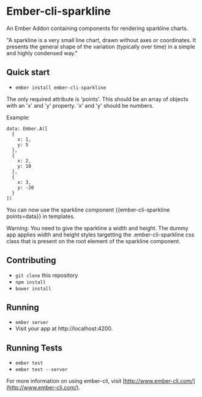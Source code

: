 # Ember-cli-sparkline

An Ember Addon containing components for rendering sparkline charts.

"A sparkline is a very small line chart, drawn without axes or coordinates. It presents the general shape of the variation (typically over time) in a simple and highly condensed way."

## Quick start

* `ember install ember-cli-sparkline`

The only required attribute is 'points'. This should be an array of objects with an 'x' and 'y' property. 'x' and 'y' should be numbers.

Example:

    data: Ember.A([
      {
        x: 1,
        y: 5
      },
      {
        x: 2,
        y: 10
      },
      {
        x: 3,
        y: -20
      }
    ])

You can now use the sparkline component {{ember-cli-sparkline points=data}} in templates.

Warning: You need to give the sparkline a width and height. The dummy app applies width and height styles targetting the .ember-cli-sparkline css class that is present on the root element of the sparkline component.

## Contributing

* `git clone` this repository
* `npm install`
* `bower install`

## Running

* `ember server`
* Visit your app at http://localhost:4200.

## Running Tests

* `ember test`
* `ember test --server`

For more information on using ember-cli, visit [http://www.ember-cli.com/](http://www.ember-cli.com/).
